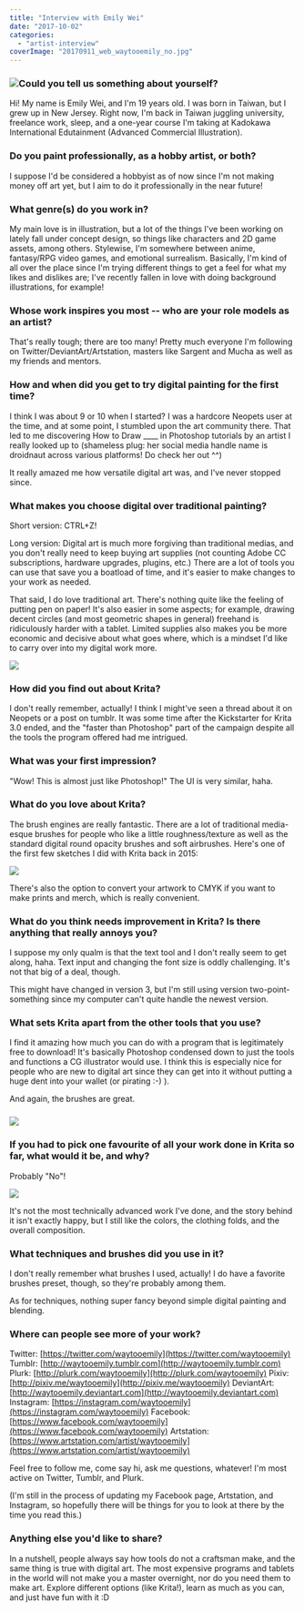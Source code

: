```yaml
---
title: "Interview with Emily Wei"
date: "2017-10-02"
categories: 
  - "artist-interview"
coverImage: "20170911_web_waytooemily_no.jpg"
---
```


### ![](/images/posts/2017/waytooemily_web_tornapart2.jpg)Could you tell us something about yourself?

Hi! My name is Emily Wei, and I'm 19 years old. I was born in Taiwan, but I grew up in New Jersey. Right now, I'm back in Taiwan juggling university, freelance work, sleep, and a one-year course I'm taking at Kadokawa International Edutainment (Advanced Commercial Illustration).

### Do you paint professionally, as a hobby artist, or both?

I suppose I'd be considered a hobbyist as of now since I'm not making money off art yet, but I aim to do it professionally in the near future!

### What genre(s) do you work in?

My main love is in illustration, but a lot of the things I've been working on lately fall under concept design, so things like characters and 2D game assets, among others. Stylewise, I'm somewhere between anime, fantasy/RPG video games, and emotional surrealism. Basically, I'm kind of all over the place since I'm trying different things to get a feel for what my likes and dislikes are; I've recently fallen in love with doing background illustrations, for example!

### Whose work inspires you most -- who are your role models as an artist?

That's really tough; there are too many! Pretty much everyone I'm following on Twitter/DeviantArt/Artstation, masters like Sargent and Mucha as well as my friends and mentors.

### How and when did you get to try digital painting for the first time?

I think I was about 9 or 10 when I started? I was a hardcore Neopets user at the time, and at some point, I stumbled upon the art community there. That led to me discovering How to Draw ____ in Photoshop tutorials by an artist I really looked up to (shameless plug: her social media handle name is droidnaut across various platforms! Do check her out ^^)

It really amazed me how versatile digital art was, and I've never stopped since.

### What makes you choose digital over traditional painting?

Short version: CTRL+Z!

Long version: Digital art is much more forgiving than traditional medias, and you don't really need to keep buying art supplies (not counting Adobe CC subscriptions, hardware upgrades, plugins, etc.) There are a lot of tools you can use that save you a boatload of time, and it's easier to make changes to your work as needed.

That said, I do love traditional art. There's nothing quite like the feeling of putting pen on paper! It's also easier in some aspects; for example, drawing decent circles (and most geometric shapes in general) freehand is ridiculously harder with a tablet. Limited supplies also makes you be more economic and decisive about what goes where, which is a mindset I'd like to carry over into my digital work more.

![](/images/posts/2017/web_waytooemily_odow_levi_umi2.jpg)

### How did you find out about Krita?

I don't really remember, actually! I think I might've seen a thread about it on Neopets or a post on tumblr. It was some time after the Kickstarter for Krita 3.0 ended, and the "faster than Photoshop" part of the campaign despite all the tools the program offered had me intrigued.

### What was your first impression?

"Wow! This is almost just like Photoshop!" The UI is very similar, haha.

### What do you love about Krita?

The brush engines are really fantastic. There are a lot of traditional media-esque brushes for people who like a little roughness/texture as well as the standard digital round opacity brushes and soft airbrushes. Here's one of the first few sketches I did with Krita back in 2015:

![](/images/posts/2017/web_waytooemily_klk_satsuki_adolescent.jpg)

There's also the option to convert your artwork to CMYK if you want to make prints and merch, which is really convenient.

### What do you think needs improvement in Krita? Is there anything that really annoys you?

I suppose my only qualm is that the text tool and I don't really seem to get along, haha. Text input and changing the font size is oddly challenging. It's not that big of a deal, though.

This might have changed in version 3, but I'm still using version two-point-something since my computer can't quite handle the newest version.

### What sets Krita apart from the other tools that you use?

I find it amazing how much you can do with a program that is legitimately free to download! It's basically Photoshop condensed down to just the tools and functions a CG illustrator would use. I think this is especially nice for people who are new to digital art since they can get into it without putting a huge dent into your wallet (or pirating :-) ).

And again, the brushes are great.

### ![](/images/posts/2017/kritabrushes.jpeg)

### If you had to pick one favourite of all your work done in Krita so far, what would it be, and why?

Probably "No"!

![](/images/posts/2017/20170911_web_waytooemily_no.jpg)

It's not the most technically advanced work I've done, and the story behind it isn't exactly happy, but I still like the colors, the clothing folds, and the overall composition.

### What techniques and brushes did you use in it?

I don't really remember what brushes I used, actually! I do have a favorite brushes preset, though, so they're probably among them.

As for techniques, nothing super fancy beyond simple digital painting and blending.

### Where can people see more of your work?

Twitter: [https://twitter.com/waytooemily](https://twitter.com/waytooemily) Tumblr: [http://waytooemily.tumblr.com](http://waytooemily.tumblr.com) Plurk: [http://plurk.com/waytooemily](http://plurk.com/waytooemily) Pixiv: [http://pixiv.me/waytooemily](http://pixiv.me/waytooemily) DeviantArt: [http://waytooemily.deviantart.com](http://waytooemily.deviantart.com) Instagram: [https://instagram.com/waytooemily](https://instagram.com/waytooemily) Facebook: [https://www.facebook.com/waytooemily](https://www.facebook.com/waytooemily) Artstation: [https://www.artstation.com/artist/waytooemily](https://www.artstation.com/artist/waytooemily)

Feel free to follow me, come say hi, ask me questions, whatever! I'm most active on Twitter, Tumblr, and Plurk.

(I'm still in the process of updating my Facebook page, Artstation, and Instagram, so hopefully there will be things for you to look at there by the time you read this.)

### Anything else you'd like to share?

In a nutshell, people always say how tools do not a craftsman make, and the same thing is true with digital art. The most expensive programs and tablets in the world will not make you a master overnight, nor do you need them to make art. Explore different options (like Krita!), learn as much as you can, and just have fun with it :D
